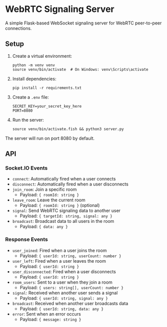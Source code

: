 # WebRTC Signaling Server

A simple Flask-based WebSocket signaling server for WebRTC peer-to-peer connections.

## Setup

1. Create a virtual environment:

   ```
   python -m venv venv
   source venv/bin/activate  # On Windows: venv\Scripts\activate
   ```

2. Install dependencies:

   ```
   pip install -r requirements.txt
   ```

3. Create a `.env` file:

   ```
   SECRET_KEY=your_secret_key_here
   PORT=8080
   ```

4. Run the server:
   ```
   source venv/bin/activate.fish && python3 server.py
   ```

The server will run on port 8080 by default.

## API

### Socket.IO Events

- `connect`: Automatically fired when a user connects
- `disconnect`: Automatically fired when a user disconnects
- `join_room`: Join a specific room
  - Payload: `{ roomId: string }`
- `leave_room`: Leave the current room
  - Payload: `{ roomId: string }` (optional)
- `signal`: Send WebRTC signaling data to another user
  - Payload: `{ targetId: string, signal: any }`
- `broadcast`: Broadcast data to all users in the room
  - Payload: `{ data: any }`

### Response Events

- `user_joined`: Fired when a user joins the room
  - Payload: `{ userId: string, userCount: number }`
- `user_left`: Fired when a user leaves the room
  - Payload: `{ userId: string }`
- `user_disconnected`: Fired when a user disconnects
  - Payload: `{ userId: string }`
- `room_users`: Sent to a user when they join a room
  - Payload: `{ users: string[], userCount: number }`
- `signal`: Received when another user sends a signal
  - Payload: `{ userId: string, signal: any }`
- `broadcast`: Received when another user broadcasts data
  - Payload: `{ userId: string, data: any }`
- `error`: Sent when an error occurs
  - Payload: `{ message: string }`
